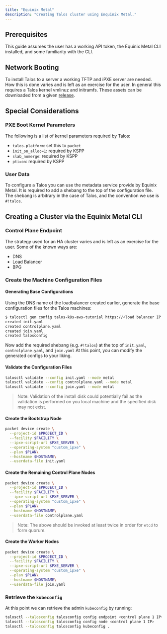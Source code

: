 ```yaml
---
title: "Equinix Metal"
description: "Creating Talos cluster using Enquinix Metal."
---
```


## Prerequisites

This guide assumes the user has a working API token, the Equinix Metal CLI installed, and some familiarity with the CLI.

## Network Booting

To install Talos to a server a working TFTP and iPXE server are needed.
How this is done varies and is left as an exercise for the user.
In general this requires a Talos kernel vmlinuz and initramfs.
These assets can be downloaded from a given [release](https://github.com/talos-systems/talos/releases).

## Special Considerations

### PXE Boot Kernel Parameters

The following is a list of kernel parameters required by Talos:

- `talos.platform`: set this to `packet`
- `init_on_alloc=1`: required by KSPP
- `slab_nomerge`: required by KSPP
- `pti=on`: required by KSPP

### User Data

To configure a Talos you can use the metadata service provide by Equinix Metal.
It is required to add a shebang to the top of the configuration file.
The shebang is arbitrary in the case of Talos, and the convention we use is `#!talos`.

## Creating a Cluster via the Equinix Metal CLI

### Control Plane Endpoint

The strategy used for an HA cluster varies and is left as an exercise for the user.
Some of the known ways are:

- DNS
- Load Balancer
- BPG

### Create the Machine Configuration Files

#### Generating Base Configurations

Using the DNS name of the loadbalancer created earlier, generate the base configuration files for the Talos machines:

```bash
$ talosctl gen config talos-k8s-aws-tutorial https://<load balancer IP or DNS>:<port>
created init.yaml
created controlplane.yaml
created join.yaml
created talosconfig
```

Now add the required shebang (e.g. `#!talos`) at the top of `init.yaml`, `controlplane.yaml`, and `join.yaml`
At this point, you can modify the generated configs to your liking.

#### Validate the Configuration Files

```bash
talosctl validate --config init.yaml --mode metal
talosctl validate --config controlplane.yaml --mode metal
talosctl validate --config join.yaml --mode metal
```

> Note: Validation of the install disk could potentially fail as the validation
> is performed on you local machine and the specified disk may not exist.

#### Create the Bootstrap Node

```bash
packet device create \
  --project-id $PROJECT_ID \
  --facility $FACILITY \
  --ipxe-script-url $PXE_SERVER \
  --operating-system "custom_ipxe" \
  --plan $PLAN\
  --hostname $HOSTNAME\
  --userdata-file init.yaml
```

#### Create the Remaining Control Plane Nodes

```bash
packet device create \
  --project-id $PROJECT_ID \
  --facility $FACILITY \
  --ipxe-script-url $PXE_SERVER \
  --operating-system "custom_ipxe" \
  --plan $PLAN\
  --hostname $HOSTNAME\
  --userdata-file controlplane.yaml
```

> Note: The above should be invoked at least twice in order for `etcd` to form quorum.

#### Create the Worker Nodes

```bash
packet device create \
  --project-id $PROJECT_ID \
  --facility $FACILITY \
  --ipxe-script-url $PXE_SERVER \
  --operating-system "custom_ipxe" \
  --plan $PLAN\
  --hostname $HOSTNAME\
  --userdata-file join.yaml
```

### Retrieve the `kubeconfig`

At this point we can retrieve the admin `kubeconfig` by running:

```bash
talosctl --talosconfig talosconfig config endpoint <control plane 1 IP>
talosctl --talosconfig talosconfig config node <control plane 1 IP>
talosctl --talosconfig talosconfig kubeconfig .
```

